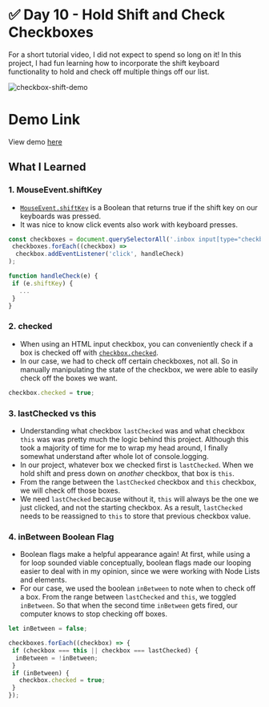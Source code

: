# ✅ Day 10 - Hold Shift and Check Checkboxes

For a short tutorial video, I did not expect to spend so long on it! In this project, I had fun learning how to incorporate the shift keyboard functionality to hold and check off multiple things off our list. 

![checkbox-shift-demo](https://i.ibb.co/hd7tykd/checklist.png)

# Demo Link
View demo [here](https://sandaiiyahh.github.io/JavaScript30/10-Hold%20Shift%20and%20Check%20Checkboxes/index.html)

## What I Learned

### 1. MouseEvent.shiftKey
 - [`MouseEvent.shiftKey`](https://developer.mozilla.org/en-US/docs/Web/API/MouseEvent/shiftKey) is a Boolean that returns true if the shift key on our keyboards was pressed.
 - It was nice to know click events also work with keyboard presses. 
 
 ```javascript
 const checkboxes = document.querySelectorAll('.inbox input[type="checkbox"]');
  checkboxes.forEach((checkbox) =>
   checkbox.addEventListener('click', handleCheck)
 );
 
 function handleCheck(e) {
  if (e.shiftKey) {
    ...
  }
 }
 
 ```

### 2. checked
 - When using an HTML input checkbox, you can conveniently check if a box is checked off with [`checkbox.checked`](https://www.w3schools.com/jsref/prop_checkbox_checked.asp). 
 - In our case, we had to check off certain checkboxes, not all. So in manually manipulating the state of the checkbox, we were able to easily check off the boxes we want.
 
 ```javascript
 checkbox.checked = true;
 
 ```
 
 ### 3. lastChecked vs this
  - Understanding what checkbox `lastChecked` was and what checkbox `this` was was pretty much the logic behind this project. Although this took a majority of time for me to wrap my head around, I finally somewhat understand after whole lot of console.logging. 
  - In our project, whatever box we checked first is `lastChecked`. When we hold shift and press down on *another* checkbox, that box is `this`. 
  - From the range between the `lastChecked` checkbox and `this` checkbox, we will check off those boxes. 
  - We need `lastChecked` because without it, `this` will always be the one we just clicked, and not the starting checkbox. As a result, `lastChecked` needs to be reassigned to `this` to store that previous checkbox value.
 
 
### 4. inBetween Boolean Flag
 - Boolean flags make a helpful appearance again! At first, while using a for loop sounded viable conceptually, boolean flags made our looping easier to deal with in my opinion, since we were working with Node Lists and elements. 
 - For our case, we used the boolean `inBetween` to note when to check off a box. From the range between `lastChecked` and `this`, we toggled `inBetween`. So that when the second time `inBetween` gets fired, our computer knows to stop checking off boxes. 

 ```javascript
 let inBetween = false;
 
 checkboxes.forEach((checkbox) => {
  if (checkbox === this || checkbox === lastChecked) {
   inBetween = !inBetween;
  }
  if (inBetween) {  
    checkbox.checked = true;
  }
 });
 
 ```
 
 

